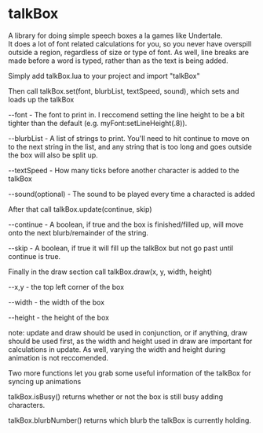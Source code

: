 # talkBox

A library for doing simple speech boxes a la games like Undertale.  
It does a lot of font related calculations for you, so you never have overspill outside a region, regardless of size or type of font.
As well, line breaks are made before a word is typed, rather than as the text is being added.

Simply add talkBox.lua to your project and import "talkBox"


Then call talkBox.set(font, blurbList, textSpeed, sound), which sets and loads up the talkBox

--font - The font to print in.  I reccomend setting the line height to be a bit tighter than the default (e.g. myFont:setLineHeight(.8)).

--blurbList - A list of strings to print.  You'll need to hit continue to move on to the next string in the list, and any string that is 
              too long and goes outside the box will also be split up.

--textSpeed - How many ticks before another character is added to the talkBox

--sound(optional) - The sound to be played every time a characted is added

After that call talkBox.update(continue, skip)

--continue - A boolean, if true and the box is finished/filled up, will move onto the next blurb/remainder of the string.

--skip - A boolean, if true it will fill up the talkBox but not go past until continue is true.

Finally in the draw section call talkBox.draw(x, y, width, height)

--x,y - the top left corner of the box

--width - the width of the box

--height - the height of the box

note: update and draw should be used in conjunction, or if anything, draw should be used first, as the width and height used in draw
      are important for calculations in update.  As well, varying the width and height during animation is not reccomended.
      



Two more functions let you grab some useful information of the talkBox for syncing up animations

talkBox.isBusy() returns whether or not the box is still busy adding characters.

talkBox.blurbNumber() returns which blurb the talkBox is currently holding.
